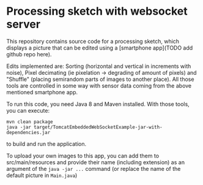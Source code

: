 # Processing sketch with websocket server

This repository contains source code for a processing sketch, which displays a picture that can be edited using a [smartphone app](TODO add github repo here).

Edits implemented are: Sorting (horizontal and vertical in increments with noise), Pixel decimating (ie pixelation -> degrading of amount of pixels) and "Shuffle" (placing semirandom parts of images to another place). All those tools are controlled in some way with sensor data coming from the above mentioned smartphone app.

To run this code, you need Java 8 and Maven installed. With those tools, you can execute:
```
mvn clean package
java -jar target/TomcatEmbeddedWebSocketExample-jar-with-dependencies.jar
```
to build and run the application.

To upload your own images to this app, you can add them to src/main/resources and provide their name (including extension) as an argument of the `java -jar ...` command (or replace the name of the default picture in `Main.java`)
